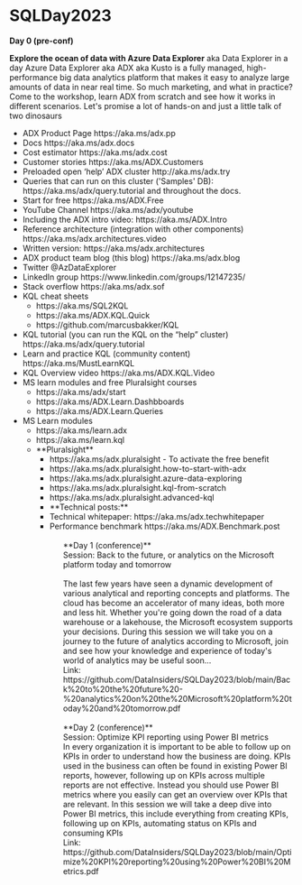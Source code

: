 # SQLDay2023

**Day 0 (pre-conf)**

**Explore the ocean of data with Azure Data Explorer** aka Data Explorer in a day
Azure Data Explorer aka ADX aka Kusto is a fully managed, high-performance big data analytics platform that makes it easy to analyze large amounts of data in near real time. So much marketing, and what in practice?
Come to the workshop, learn ADX from scratch and see how it works in different scenarios. Let's promise a lot of hands-on and just a little talk of two dinosaurs
<ul>
<li>ADX Product Page https://aka.ms/adx.pp
<li>Docs https://aka.ms/adx.docs
<li>Cost estimator https://aka.ms/adx.cost 
<li>Customer stories https://aka.ms/ADX.Customers
<li>Preloaded open ‘help’ ADX cluster http://aka.ms/adx.try
<li>Queries that can run on this cluster ('Samples' DB): https://aka.ms/adx/query.tutorial and throughout the docs.
<li>Start for free https://aka.ms/ADX.Free
<li>YouTube Channel https://aka.ms/adx/youtube
<li>Including the ADX intro video: https://aka.ms/ADX.Intro
<li>Reference architecture (integration with other components) https://aka.ms/adx.architectures.video
<li>Written version: https://aka.ms/adx.architectures
<li>ADX product team blog (this blog) https://aka.ms/adx.blog
<li>Twitter @AzDataExplorer
<li>LinkedIn group https://www.linkedin.com/groups/12147235/
<li>Stack overflow https://aka.ms/adx.sof
<li>KQL cheat sheets
  <ul>
<li>https://aka.ms/SQL2KQL
<li>https://aka.ms/ADX.KQL.Quick
<li>https://github.com/marcusbakker/KQL
  </ul>
<li>KQL tutorial (you can run the KQL on the “help” cluster) https://aka.ms/adx/query.tutorial
<li>Learn and practice KQL (community content) https://aka.ms/MustLearnKQL
<li>KQL Overview video https://aka.ms/ADX.KQL.Video 
<li>MS learn modules and free Pluralsight courses
<ul>
<li>https://aka.ms/adx/start
<li>https://aka.ms/ADX.Learn.Dashbboards 
<li>https://aka.ms/ADX.Learn.Queries
</ul>
  
<li>MS Learn modules
<ul>
<li>https://aka.ms/learn.adx
<li>https://aka.ms/learn.kql

<li>**Pluralsight**
  <ul>
<li>https://aka.ms/adx.pluralsight - To activate the free benefit
<li>https://aka.ms/adx.pluralsight.how-to-start-with-adx
<li>https://aka.ms/adx.pluralsight.azure-data-exploring
<li>https://aka.ms/adx.pluralsight.kql-from-scratch
<li>https://aka.ms/adx.pluralsight.advanced-kql

<li>**Technical posts:**
<li>Technical whitepaper: https://aka.ms/adx.techwhitepaper
<li>Performance benchmark https://aka.ms/ADX.Benchmark.post
<ul>
<br>  
**Day 1 (conference)**
<br>Session: Back to the future, or analytics on the Microsoft platform today and tomorrow
<br>
<br>The last few years have seen a dynamic development of various analytical and reporting concepts and platforms. The cloud has become an accelerator of many ideas, both more and less hit. Whether you're going down the road of a data warehouse or a lakehouse, the Microsoft ecosystem supports your decisions. During this session we will take you on a journey to the future of analytics according to Microsoft, join and see how your knowledge and experience of today's world of analytics may be useful soon...
<br>
Link: https://github.com/DataInsiders/SQLDay2023/blob/main/Back%20to%20the%20future%20-%20analytics%20on%20the%20Microsoft%20platform%20today%20and%20tomorrow.pdf
<br>
  <br>
**Day 2 (conference)**
<br>Session: Optimize KPI reporting using Power BI metrics
<br>
In every organization it is important to be able to follow up on KPIs in order to understand how the business are doing. KPIs used in the business can often be found in existing Power BI reports, however, following up on KPIs across multiple reports are not effective. Instead you should use Power BI metrics where you easily can get an overview over KPIs that are relevant.
In this session we will take a deep dive into Power BI metrics, this include everything from creating KPIs, following up on KPIs, automating status on KPIs and consuming KPIs
<br>
Link: https://github.com/DataInsiders/SQLDay2023/blob/main/Optimize%20KPI%20reporting%20using%20Power%20BI%20Metrics.pdf

